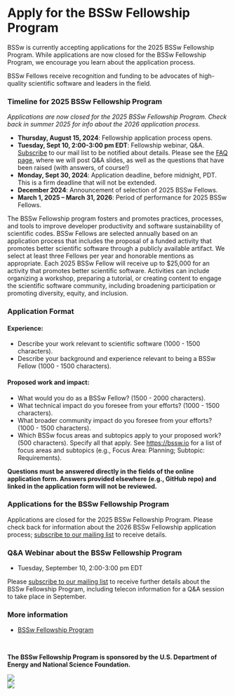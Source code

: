 # Apply for the BSSw Fellowship Program

BSSw is currently accepting applications for the 2025 BSSw Fellowship Program.
While applications are now closed for the BSSw Fellowship Program, we encourage you learn about the application process.
<!-- Applications for the 2025 BSSw Fellowship Program will open August 15, 2024. We encourage you learn about the application process now ... And join the BSSw community by contributing to the BSSw site. -->

BSSw Fellows receive recognition and funding to be advocates of high-quality scientific software and leaders in the field.

<!-- Submissions for the 2025 BSSw Fellowship Program are accepted through the [online application form](https://ssl.linklings.net/applications/BSSw/). -->

### Timeline for 2025 BSSw Fellowship Program

<!-- Applications for the 2025 BSSw Fellowship Program will open August 15, 2024. Please check back for additional information and dates. -->

*Applications are now closed for the 2025 BSSw Fellowship Program. Check back in summer 2025 for info about the 2026 application process.*

- **Thursday, August 15, 2024**: Fellowship application process opens.
- **Tuesday, Sept 10, 2:00-3:00 pm EDT**: Fellowship webinar, Q&A. [Subscribe](https://bssw.io/pages/receive-our-email-digest) to our mail list to be notified about details. Please see the [FAQ page](https://bssw.io/pages/bssw-fellowship-faq), where we will post Q&A slides, as well as the questions that have been raised (with answers, of course!)
- **Monday, Sept 30, 2024**: Application deadline, before midnight, PDT. This is a firm deadline that will not be extended.
- **December 2024**: Announcement of selection of 2025 BSSw Fellows.
- **March 1, 2025 – March 31, 2026**: Period of performance for 2025 BSSw Fellows.

<!-- - **January 17 - 20, 2024**: Fellows honored at the [DOE ECP Annual Meeting](https://www.ecpannualmeeting.com/). -->

The BSSw Fellowship program fosters and promotes practices, processes, and tools to improve developer productivity and software sustainability of scientific codes.
BSSw Fellows are selected annually based on an application process that includes the proposal of a funded activity that promotes better scientific software through a publicly available artifact.
We select at least three Fellows per year and honorable mentions as appropriate.
Each 2025 BSSw Fellow will receive up to $25,000 for an activity that promotes better scientific software.
Activities can include organizing a workshop, preparing a tutorial, or creating content to engage the scientific software community, including broadening participation or promoting diversity, equity, and inclusion.

### Application Format
#### Experience:

- Describe your work relevant to scientific software (1000 - 1500 characters).
- Describe your background and experience relevant to being a BSSw Fellow (1000 - 1500 characters).

#### Proposed work and impact:

- What would you do as a BSSw Fellow? (1500 - 2000 characters).
- What technical impact do you foresee from your efforts? (1000 - 1500 characters).
- What broader community impact do you foresee from your efforts? (1000 - 1500 characters).
- Which BSSw focus areas and subtopics apply to your proposed work? (500 characters). Specify all that apply. See https://bssw.io for a list of focus areas and subtopics (e.g., Focus Area: Planning; Subtopic: Requirements).

**Questions must be answered directly in the fields of the online application form.  Answers provided elsewhere (e.g., GitHub repo) and linked in the application form will not be reviewed.**

### Applications for the BSSw Fellowship Program

<!-- Applications for the 2025 BSSw Fellowship Program will open on August 15, 2024; [subscribe to our mailing list](https://bssw.io/pages/receive-our-email-digest) to receive details. -->

Applications are closed for the 2025 BSSw Fellowship Program.  Please check back for information about the 2026 BSSw Fellowship application process; [subscribe to our mailing list](https://bssw.io/pages/receive-our-email-digest) to receive details.

<!-- Applications are now being accepted for the 2025 BSSw Fellowship Program.  Submissions for the 2025 BSSw Fellowship Program are accepted through the [**online application form**](https://ssl.linklings.net/applications/BSSw/). -->


### Q&A Webinar about the BSSw Fellowship Program

- Tuesday, September 10, 2:00-3:00 pm EDT

Please [subscribe to our mailing list](https://bssw.io/pages/receive-our-email-digest) to receive further details about the BSSw Fellowship Program, including telecon information for a Q&A session to take place in September.


<!-- ### More information, including on-line application -->
### More information
- [BSSw Fellowship Program](https://bssw.io/fellowship)

<!-- - [Online Application](https://ssl.linklings.net/applications/BSSw/) (Submissions open!) -->
<!-- - <mark>Application deadline: Monday, September 30, 2024</mark>; this is a firm deadline that will not be extended. -->

<br>

**The BSSw Fellowship Program is sponsored by the U.S. Department of Energy and National Science Foundation.**

<div class='fellow'>
<div class='img_div'>
  <img src='../../images/Logo_DOE_Unofficial_Sm.png' class='logo' />
</div>

<div class='img_div'>
  <img src='../../images/Logo_NSF_4ColorB_Sm.png' class='logo' />
</div>
</div>

<!--
Publish: yes
OpenGraph image: OG_2408_BSSwFellowships.png
-->
